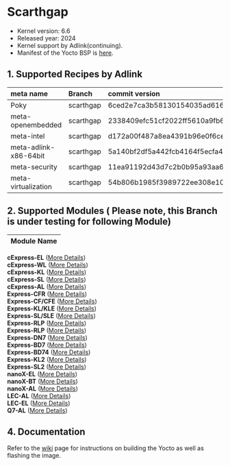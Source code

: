 # Scarthgap 

- Kernel version: 6.6
- Released year: 2024
- Kernel support by Adlink(continuing).
- Manifest of the Yocto BSP is [here](https://github.com/ADLINK/adlink-manifest/tree/intel-yocto-scarthgap).



## 1. Supported Recipes by Adlink


| **meta name**         | **Branch** | **commit version**                       |
| :-------------------- | :--------- | :--------------------------------------- |
| Poky                  | scarthgap  | 6ced2e7ca3b58130154035ad61685cd222909680 |
| meta-openembedded     | scarthgap  | 2338409efc51cf2022ff5610a9fb689251706e2b |
| meta-intel            | scarthgap  | d172a00f487a8ea4391b96e0f6cef5279c5a07d7 |
| meta-adlink-x86-64bit | scarthgap  | 5a140bf2df5a442fcb4164f5ecfa4d97f589eb37 |
| meta-security         | scarthgap  | 11ea91192d43d7c2b0b95a93aa63ca7e73e38034 |
| meta-virtualization   | scarthgap  | 54b806b1985f3989722ee308e1073530fe3328c1 |



## 2. Supported Modules ( Please note, this Branch is under testing for following Module)


| **Module Name**         | 
| :-----------------------| 
**cExpress-EL** ([More Details](https://www.adlinktech.com/Products/Computer_on_Modules/COMExpressType6Compact/cExpress-EL?lang=en))<BR>
**cExpress-WL** ([More Details](https://www.adlinktech.com/Products/Computer_on_Modules/COMExpressType6Compact/cExpress-WL?lang=en))<BR>
**cExpress-KL** ([More Details](https://www.adlinktech.com/Products/Computer_on_Modules/COMExpressType6Compact/cExpress-KL?lang=en))<BR>
**cExpress-SL** ([More Details](https://www.adlinktech.com/Products/Computer_on_Modules/COMExpressType6Compact/cExpress-SL?lang=en))<BR>
**cExpress-AL** ([More Details](https://www.adlinktech.com/Products/Computer_on_Modules/COMExpressType6Compact/cExpress-AL?lang=en))<BR>
**Express-CFR** ([More Details](https://www.adlinktech.com/Products/Computer_on_Modules/COMExpressType6/Express-CFR?lang=en))<BR>
**Express-CF/CFE** ([More Details](https://www.adlinktech.com/Products/Computer_on_Modules/COMExpressType6/Express-CF_CFE?lang=en))<BR>
**Express-KL/KLE** ([More Details](https://www.adlinktech.com/Products/Computer_on_Modules/COMExpressType6/Express-KL_KLE?lang=en))<BR>
**Express-SL/SLE** ([More Details](https://www.adlinktech.com/Products/Computer_on_Modules/COMExpressType6/Express-SL_SLE?lang=en))<BR> 
**Express-RLP** ([More Details](https://www.adlinktech.com/Products/Computer_on_Modules/COMExpressType6/Express-RLP?lang=en))<BR> 
**Express-RLP** ([More Details](https://www.adlinktech.com/Products/Computer_on_Modules/COMExpressType6/Express-ADP?lang=en))<BR> 
**Express-DN7** ([More Details](https://www.adlinktech.com/Products/Computer_on_Modules/COMExpressType7/Express-DN7?lang=en))<BR>
**Express-BD7** ([More Details](https://www.adlinktech.com/Products/Computer_on_Modules/COMExpressType7/Express-BD7?lang=en))<BR>
**Express-BD74** ([More Details](https://www.adlinktech.com/Products/Computer_on_Modules/COMExpressType7/Express-BD74?lang=en))<BR>
**Express-KL2** ([More Details](https://www.adlinktech.com/Products/Computer_on_Modules/COMExpressType2/Express-KL2?lang=en))<BR>
**Express-SL2** ([More Details](https://www.adlinktech.com/Products/Computer_on_Modules/COMExpressType2/Express-SL2?lang=en))<BR>
**nanoX-EL** ([More Details](https://www.adlinktech.com/Products/Computer_on_Modules/COMExpressType10/nanoX-EL?lang=en))<BR>
**nanoX-BT** ([More Details](https://www.adlinktech.com/Products/Computer_on_Modules/COMExpressType10/nanoX-BT?lang=en))<BR>
**nanoX-AL** ([More Details](https://www.adlinktech.com/Products/Computer_on_Modules/COMExpressType10/nanoX-AL?lang=en))<BR> 
**LEC-AL** ([More Details](https://www.adlinktech.com/Products/Computer_on_Modules/SMARC/LEC-AL?lang=en))<BR>
**LEC-EL** ([More Details](https://www.adlinktech.com/Products/Computer_on_Modules/SMARC/LEC-EL?lang=en))<BR>
**Q7-AL** ([More Details](https://www.adlinktech.com/Products/Computer_on_Modules/Qseven/Q7-AL?lang=en))<BR>



## 4. Documentation

Refer to the [wiki](https://github.com/ADLINK/meta-adlink-x86-64bit/wiki) page for instructions on building the Yocto as well as flashing the image.

